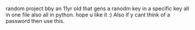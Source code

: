 random project bby an 11yr old that gens a ranodm key in a specific key all in one file also all in python.
hope u like it :)
Also if y cant think of a password then use this.
